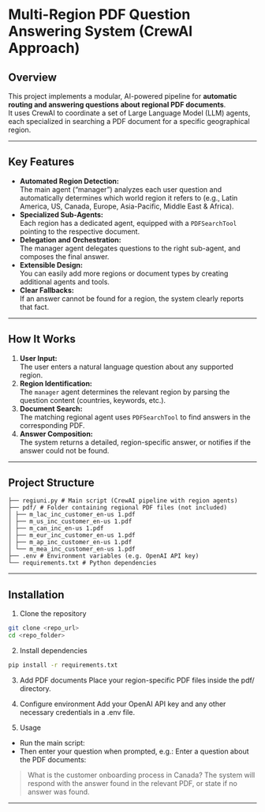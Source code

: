 # Multi-Region PDF Question Answering System (CrewAI Approach)

## Overview

This project implements a modular, AI-powered pipeline for **automatic routing and answering questions about regional PDF documents**.  
It uses CrewAI to coordinate a set of Large Language Model (LLM) agents, each specialized in searching a PDF document for a specific geographical region.

---

## Key Features

- **Automated Region Detection:**  
  The main agent (“manager”) analyzes each user question and automatically determines which world region it refers to (e.g., Latin America, US, Canada, Europe, Asia-Pacific, Middle East & Africa).
- **Specialized Sub-Agents:**  
  Each region has a dedicated agent, equipped with a `PDFSearchTool` pointing to the respective document.
- **Delegation and Orchestration:**  
  The manager agent delegates questions to the right sub-agent, and composes the final answer.
- **Extensible Design:**  
  You can easily add more regions or document types by creating additional agents and tools.
- **Clear Fallbacks:**  
  If an answer cannot be found for a region, the system clearly reports that fact.

---

## How It Works

1. **User Input:**  
   The user enters a natural language question about any supported region.
2. **Region Identification:**  
   The `manager` agent determines the relevant region by parsing the question content (countries, keywords, etc.).
3. **Document Search:**  
   The matching regional agent uses `PDFSearchTool` to find answers in the corresponding PDF.
4. **Answer Composition:**  
   The system returns a detailed, region-specific answer, or notifies if the answer could not be found.

---

## Project Structure
```
├── regiuni.py # Main script (CrewAI pipeline with region agents)
├── pdf/ # Folder containing regional PDF files (not included)
│ ├── m_lac_inc_customer_en-us 1.pdf
│ ├── m_us_inc_customer_en-us 1.pdf
│ ├── m_can_inc_en-us 1.pdf
│ ├── m_eur_inc_customer_en-us 1.pdf
│ ├── m_ap_inc_customer_en-us 1.pdf
│ └── m_mea_inc_customer_en-us 1.pdf
├── .env # Environment variables (e.g. OpenAI API key)
└── requirements.txt # Python dependencies
```

---

## Installation

1. Clone the repository
```bash
git clone <repo_url>
cd <repo_folder>
```
2. Install dependencies

```bash
pip install -r requirements.txt
```

3. Add PDF documents
Place your region-specific PDF files inside the pdf/ directory.

4. Configure environment
Add your OpenAI API key and any other necessary credentials in a .env file.

5. Usage
- Run the main script:
- Then enter your question when prompted, e.g.:
Enter a question about the PDF documents:
> What is the customer onboarding process in Canada?
The system will respond with the answer found in the relevant PDF, or state if no answer was found.

---
